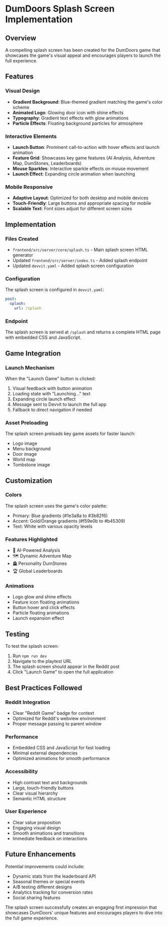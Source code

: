 # DumDoors Splash Screen Implementation

## Overview

A compelling splash screen has been created for the DumDoors game that showcases the game's visual appeal and encourages players to launch the full experience.

## Features

### Visual Design
- **Gradient Background**: Blue-themed gradient matching the game's color scheme
- **Animated Logo**: Glowing door icon with shine effects
- **Typography**: Gradient text effects with glow animations
- **Particle Effects**: Floating background particles for atmosphere

### Interactive Elements
- **Launch Button**: Prominent call-to-action with hover effects and launch animation
- **Feature Grid**: Showcases key game features (AI Analysis, Adventure Map, DumStones, Leaderboards)
- **Mouse Sparkles**: Interactive sparkle effects on mouse movement
- **Launch Effect**: Expanding circle animation when launching

### Mobile Responsive
- **Adaptive Layout**: Optimized for both desktop and mobile devices
- **Touch-Friendly**: Large buttons and appropriate spacing for mobile
- **Scalable Text**: Font sizes adjust for different screen sizes

## Implementation

### Files Created
- `frontend/src/server/core/splash.ts` - Main splash screen HTML generator
- Updated `frontend/src/server/index.ts` - Added splash endpoint
- Updated `devvit.yaml` - Added splash screen configuration

### Configuration
The splash screen is configured in `devvit.yaml`:
```yaml
post:
  splash:
    url: /splash
```

### Endpoint
The splash screen is served at `/splash` and returns a complete HTML page with embedded CSS and JavaScript.

## Game Integration

### Launch Mechanism
When the "Launch Game" button is clicked:
1. Visual feedback with button animation
2. Loading state with "Launching..." text
3. Expanding circle launch effect
4. Message sent to Devvit to launch the full app
5. Fallback to direct navigation if needed

### Asset Preloading
The splash screen preloads key game assets for faster launch:
- Logo image
- Menu background
- Door image
- World map
- Tombstone image

## Customization

### Colors
The splash screen uses the game's color palette:
- Primary: Blue gradients (#1e3a8a to #3b82f6)
- Accent: Gold/Orange gradients (#f59e0b to #b45309)
- Text: White with various opacity levels

### Features Highlighted
- 🤖 AI-Powered Analysis
- 🗺️ Dynamic Adventure Map
- 🪦 Personality DumStones
- 🏆 Global Leaderboards

### Animations
- Logo glow and shine effects
- Feature icon floating animations
- Button hover and click effects
- Particle floating animations
- Launch expansion effect

## Testing

To test the splash screen:
1. Run `npm run dev`
2. Navigate to the playtest URL
3. The splash screen should appear in the Reddit post
4. Click "Launch Game" to open the full application

## Best Practices Followed

### Reddit Integration
- Clear "Reddit Game" badge for context
- Optimized for Reddit's webview environment
- Proper message passing to parent window

### Performance
- Embedded CSS and JavaScript for fast loading
- Minimal external dependencies
- Optimized animations for smooth performance

### Accessibility
- High contrast text and backgrounds
- Large, touch-friendly buttons
- Clear visual hierarchy
- Semantic HTML structure

### User Experience
- Clear value proposition
- Engaging visual design
- Smooth animations and transitions
- Immediate feedback on interactions

## Future Enhancements

Potential improvements could include:
- Dynamic stats from the leaderboard API
- Seasonal themes or special events
- A/B testing different designs
- Analytics tracking for conversion rates
- Social sharing features

The splash screen successfully creates an engaging first impression that showcases DumDoors' unique features and encourages players to dive into the full game experience.